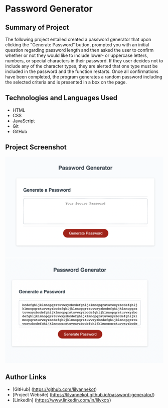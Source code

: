 # Password Generator

## Summary of Project

The following project entailed created a password generator that upon clicking the "Generate Password" button, prompted you with an initial question regarding password length and then asked the user to confirm whether or not they would like to include lower- or uppercase letters, numbers, or special characters in their password. If they user decides not to include any of the character types, they are alerted that one type must be included in the password and the function restarts. Once all confirmations have been completed, the program generates a random password including the selected criteria and is presented in a box on the page.

## Technologies and Languages Used

* HTML
* CSS
* JavaScript
* Git
* GitHub

## Project Screenshot

![Project Screenshot 1](assets/Project%20Screenshot.png)
![Project Screenshot 2](assets/Screen%20Shot%202022-06-24%20at%204.42.06%20PM.png)

## Author Links

* [GitHub] (https://github.com/lilyannekot)
* [Project Website] (https://lilyannekot.github.io/password-generator/)
* [LinkedIn] (https://www.linkedin.com/in/lilykot/)